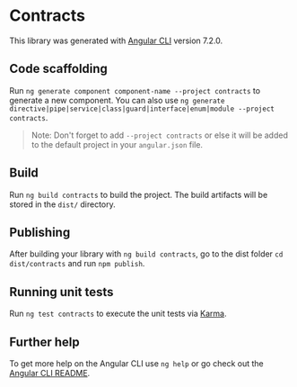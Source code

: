 # Contracts

This library was generated with [Angular CLI](https://github.com/angular/angular-cli) version 7.2.0.

## Code scaffolding

Run `ng generate component component-name --project contracts` to generate a new component. You can also use `ng generate directive|pipe|service|class|guard|interface|enum|module --project contracts`.

> Note: Don't forget to add `--project contracts` or else it will be added to the default project in your `angular.json` file.

## Build

Run `ng build contracts` to build the project. The build artifacts will be stored in the `dist/` directory.

## Publishing

After building your library with `ng build contracts`, go to the dist folder `cd dist/contracts` and run `npm publish`.

## Running unit tests

Run `ng test contracts` to execute the unit tests via [Karma](https://karma-runner.github.io).

## Further help

To get more help on the Angular CLI use `ng help` or go check out the [Angular CLI README](https://github.com/angular/angular-cli/blob/master/README.md).
